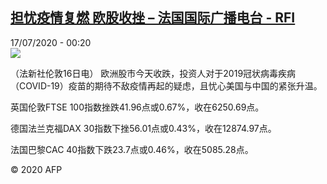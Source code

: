 <!--1594943765000-->
[担忧疫情复燃 欧股收挫 – 法国国际广播电台 - RFI](http://www.rfi.fr//cn/contenu/20200717-%E6%8B%85%E5%BF%A7%E7%96%AB%E6%83%85%E5%A4%8D%E7%87%83-%E6%AC%A7%E8%82%A1%E6%94%B6%E6%8C%AB)
------

<div>17/07/2020 - 00:20</div><img src="https://s.rfi.fr/media/display/aa4e400c-c7bb-11ea-af25-005056a98db9/w:310/p:16x9/eco0001b.200717062005.jpg"><div class="t-content__body u-clearfix"><div class="m-interstitial"></div><p>（法新社伦敦16日电）    欧洲股市今天收跌，投资人对于2019冠状病毒疾病（COVID-19）疫苗的期待不敌疫情再起的疑虑，且忧心美国与中国的紧张升温。</p><p>    英国伦敦FTSE 100指数挫跌41.96点或0.67%，收在6250.69点。</p><p>    德国法兰克福DAX 30指数下挫56.01点或0.43%，收在12874.97点。</p><p>    法国巴黎CAC 40指数下跌23.7点或0.46%，收在5085.28点。</p><p class="t-copyright">© 2020 AFP</p>        </div>
